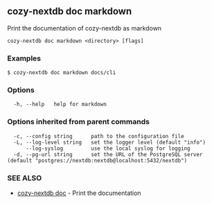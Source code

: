 ## cozy-nextdb doc markdown

Print the documentation of cozy-nextdb as markdown

```
cozy-nextdb doc markdown <directory> [flags]
```

### Examples

```
$ cozy-nextdb doc markdown docs/cli
```

### Options

```
  -h, --help   help for markdown
```

### Options inherited from parent commands

```
  -c, --config string      path to the configuration file
  -L, --log-level string   set the logger level (default "info")
      --log-syslog         use the local syslog for logging
  -d, --pg-url string      set the URL of the PostgreSQL server (default "postgres://nextdb:nextdb@localhost:5432/nextdb")
```

### SEE ALSO

* [cozy-nextdb doc](cozy-nextdb_doc.md)	 - Print the documentation

